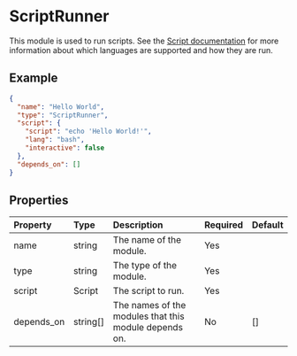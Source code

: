 # ScriptRunner

This module is used to run scripts. See the [Script documentation](docs/models/Script.md) for more
information about which languages are supported and how they are run.

## Example

```json
{
  "name": "Hello World",
  "type": "ScriptRunner",
  "script": {
    "script": "echo 'Hello World!'",
    "lang": "bash",
    "interactive": false
  },
  "depends_on": []
}
```

## Properties

| Property   | Type     | Description                                           | Required | Default |
|:-----------|:---------|:------------------------------------------------------|:---------|:--------|
| name       | string   | The name of the module.                               | Yes      |         |
| type       | string   | The type of the module.                               | Yes      |         |
| script     | Script   | The script to run.                                    | Yes      |         |
| depends_on | string[] | The names of the modules that this module depends on. | No       | []      |
